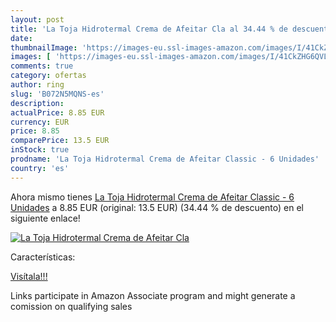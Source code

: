 ```yaml
---
layout: post
title: 'La Toja Hidrotermal Crema de Afeitar Cla al 34.44 % de descuento'
date: 
thumbnailImage: 'https://images-eu.ssl-images-amazon.com/images/I/41CkZHG6QVL._SL200_.jpg'
images: [ 'https://images-eu.ssl-images-amazon.com/images/I/41CkZHG6QVL._SL200_.jpg' ]
comments: true
category: ofertas
author: ring
slug: 'B072N5MQNS-es'
description:
actualPrice: 8.85 EUR
currency: EUR
price: 8.85
comparePrice: 13.5 EUR
inStock: true
prodname: 'La Toja Hidrotermal Crema de Afeitar Classic - 6 Unidades'
country: 'es'
---
```


Ahora mismo tienes [La Toja Hidrotermal Crema de Afeitar Classic - 6 Unidades](https://www.amazon.es/dp/B072N5MQNS/?tag=tolees-21) a 8.85 EUR (original: 13.5 EUR) (34.44 %  de descuento) en el siguiente enlace!

[![La Toja Hidrotermal Crema de Afeitar Cla](https://images-eu.ssl-images-amazon.com/images/I/41CkZHG6QVL._SL200_.jpg)](https://www.amazon.es/dp/B072N5MQNS/?tag=tolees-21)

Características:


[Visítala!!!](https://www.amazon.es/dp/B072N5MQNS/?tag=tolees-21)

Links participate in Amazon Associate program and might generate a comission on qualifying sales
